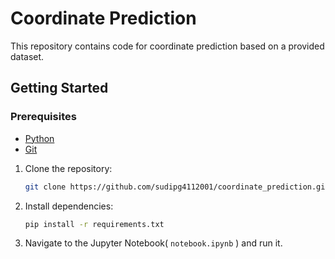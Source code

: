 # Coordinate Prediction

This repository contains code for coordinate prediction based on a provided dataset.

## Getting Started

### Prerequisites

- [Python](https://www.python.org/downloads/)
- [Git](https://git-scm.com/downloads)

1. Clone the repository:

    ```bash
    git clone https://github.com/sudipg4112001/coordinate_prediction.git
    ```
2. Install dependencies:

    ```bash
    pip install -r requirements.txt
    ```
3. Navigate to the Jupyter Notebook( `notebook.ipynb` ) and run it.
